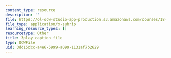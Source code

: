 ```yaml
---
content_type: resource
description: ''
file: https://ol-ocw-studio-app-production.s3.amazonaws.com/courses/18-02-multivariable-calculus-fall-2007/3dd15dcca4e65999a0991131af7b2629_3_goGnJm5sA.vtt
file_type: application/x-subrip
learning_resource_types: []
resourcetype: Other
title: 3play caption file
type: OCWFile
uid: 3dd15dcc-a4e6-5999-a099-1131af7b2629
---
```

